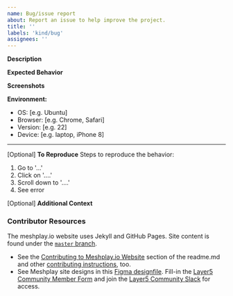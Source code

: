 ```yaml
---
name: Bug/issue report
about: Report an issue to help improve the project.
title: ''
labels: 'kind/bug'
assignees: ''
---
```

**Description**
<!-- A brief description of the issue. -->

**Expected Behavior**
<!-- A brief description of what you expected to happen. -->

**Screenshots**
<!-- Add screenshots, if applicable, to help explain your problem. -->

**Environment:**
 - OS: [e.g. Ubuntu]
 - Browser: [e.g. Chrome, Safari]
 - Version: [e.g. 22]
 - Device: [e.g. laptop, iPhone 8]

---
[Optional] **To Reproduce**
Steps to reproduce the behavior:
1. Go to '...'
2. Click on '....'
3. Scroll down to '....'
4. See error

[Optional] **Additional Context**
<!-- Add any other context about the problem here. -->
  
 ### Contributor Resources

The meshplay.io website uses Jekyll and GitHub Pages. Site content is found under the [`master` branch](https://github.com/khulnasoft/meshplay.io/tree/master).
- See the [Contributing to Meshplay.io Website](https://github.com/khulnasoft/meshplay.io#contributing-to-the-meshplayio-website) section of the readme.md and other [contributing instructions](https://docs.meshplay.io/project/contributing), too.
- See Meshplay site designs in this [Figma designfile](https://www.figma.com/file/SMP3zxOjZztdOLtgN4dS2W/Meshplay-UI?node-id=110%3A1). Fill-in the [Layer5 Community Member Form](https://layer5.io/newcomer) and join the [Layer5 Community Slack](http://slack.layer5.io) for access.

